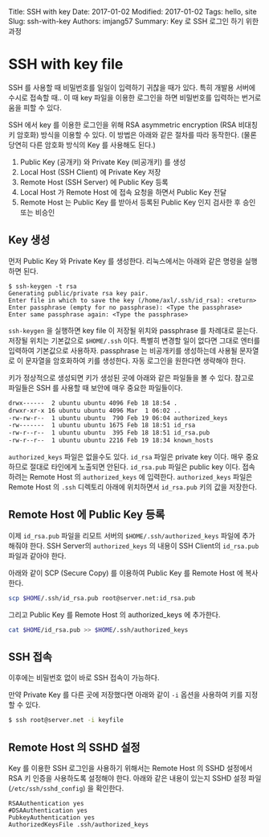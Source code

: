 Title: SSH with key
Date: 2017-01-02
Modified: 2017-01-02
Tags: hello, site 
Slug: ssh-with-key
Authors: imjang57
Summary: Key 로 SSH 로그인 하기 위한 과정

# SSH with key file

SSH 를 사용할 때 비밀번호를 일일이 입력하기 귀찮을 때가 있다. 특히 개발용 서버에 수시로 접속할 때.. 이 때 key 파일을 이용한 로그인을 하면 비밀번호를 입력하는 번거로움을 피할 수 있다.

SSH 에서 key 를 이용한 로그인을 위해 RSA asymmetric encryption (RSA 비대칭키 암호화) 방식을 이용할 수 있다. 이 방법은 아래와 같은 절차를 따라 동작한다. (물론 당연히 다른 암호화 방식의 Key 를 사용해도 된다.)

1. Public Key (공개키) 와 Private Key (비공개키) 를 생성
2. Local Host (SSH Client) 에 Private Key 저장
3. Remote Host (SSH Server) 에 Public Key 등록
4. Local Host 가 Remote  Host 에 접속 요청을 하면서 Public Key 전달
5. Remote Host 는 Public Key 를 받아서 등록된 Public Key 인지 검사한 후 승인 또는 비승인

## Key 생성

먼저 Public Key 와 Private Key 를 생성한다. 리눅스에서는 아래와 같은 명령을 실행하면 된다.

```
$ ssh-keygen -t rsa
Generating public/private rsa key pair.
Enter file in which to save the key (/home/axl/.ssh/id_rsa): <return>
Enter passphrase (empty for no passphrase): <Type the passphrase>
Enter same passphrase again: <Type the passphrase>
```

`ssh-keygen` 을 실행하면 key file 이 저장될 위치와 passphrase 를 차례대로 묻는다. 저장될 위치는 기본값으로 `$HOME/.ssh` 이다. 특별히 변경할 일이 없다면 그대로 엔터를 입력하여 기본값으로 사용하자. passphrase 는 비공개키를 생성하는데 사용될 문자열로 이 문자열을 암호화하여 키를 생성한다. 자동 로그인을 원한다면 생략해야 한다.

키가 정상적으로 생성되면 키가 생성된 곳에 아래와 같은 파일들을 볼 수 있다. 참고로 파일들은 SSH 를 사용할 때 보안에 매우 중요한 파일들이다.

```bash
drwx------  2 ubuntu ubuntu 4096 Feb 18 18:54 .
drwxr-xr-x 16 ubuntu ubuntu 4096 Mar  1 06:02 ..
-rw-rw-r--  1 ubuntu ubuntu  790 Feb 19 06:04 authorized_keys
-rw-------  1 ubuntu ubuntu 1675 Feb 18 18:51 id_rsa
-rw-r--r--  1 ubuntu ubuntu  395 Feb 18 18:51 id_rsa.pub
-rw-r--r--  1 ubuntu ubuntu 2216 Feb 19 18:34 known_hosts
```

`authorized_keys` 파일은 없을수도 있다. `id_rsa` 파일은 private key 이다. 매우 중요하므로 절대로 타인에게 노출되면 안된다. `id_rsa.pub` 파일은 public key 이다. 접속하려는 Remote Host 의 `authorized_keys` 에 입력한다. `authorized_keys` 파일은 Remote Host 의 `.ssh` 디렉토리 아래에 위치하면서 `id_rsa.pub` 키의 값을 저장한다.

## Remote Host 에 Public Key 등록

이제 `id_rsa.pub` 파일을 리모트 서버의 `$HOME/.ssh/authorized_keys` 파일에 추가해줘야 한다. SSH Server의 `authorized_keys` 의 내용이 SSH Client의 `id_rsa.pub` 파일과 같아야 한다.

아래와 같이 SCP (Secure Copy) 를 이용하여 Public Key 를 Remote Host 에 복사한다.

```bash
scp $HOME/.ssh/id_rsa.pub root@server.net:id_rsa.pub
```

그리고 Public Key 를 Remote Host 의 authorized_keys 에 추가한다.

```bash
cat $HOME/id_rsa.pub >> $HOME/.ssh/authorized_keys
```

## SSH 접속

이후에는 비밀번호 없이 바로 SSH 접속이 가능하다.

만약 Private Key 를 다른 곳에 저장했다면 아래와 같이 `-i` 옵션을 사용하여 키를 지정할 수 있다.

```bash
$ ssh root@server.net -i keyfile
```

## Remote Host 의 SSHD 설정

Key 를 이용한 SSH 로그인을 사용하기 위해서는 Remote Host 의 SSHD 설정에서 RSA 키 인증을 사용하도록 설정해야 한다. 아래와 같은 내용이 있는지 SSHD 설정 파일 (`/etc/ssh/sshd_config`) 을 확인한다.

```
RSAAuthentication yes
#DSAAuthentication yes
PubkeyAuthentication yes
AuthorizedKeysFile .ssh/authorized_keys
```
